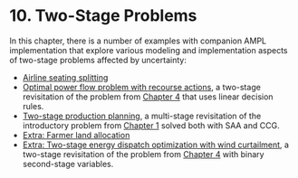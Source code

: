 # 10. Two-Stage Problems

In this chapter, there is a number of examples with companion AMPL implementation that explore various modeling and implementation aspects of two-stage problems affected by uncertainty:

* [Airline seating splitting](airline-seating.ipynb)
* [Optimal power flow problem with recourse actions](opf-ldr.ipynb), a two-stage revisitation of the problem from [Chapter 4](../04/04.00.md) that uses linear decision rules.
* [Two-stage production planning](ccg.ipynb), a multi-stage revisitation of the introductory problem from [Chapter 1](../01/01.00.md) solved both with SAA and CCG.
* [Extra: Farmer land allocation](farmer.ipynb)
* [Extra: Two-stage energy dispatch optimization with wind curtailment](opf-wind-curtailment.ipynb), a two-stage revisitation of the problem from [Chapter 4](../04/04.00.md) with binary second-stage variables.

